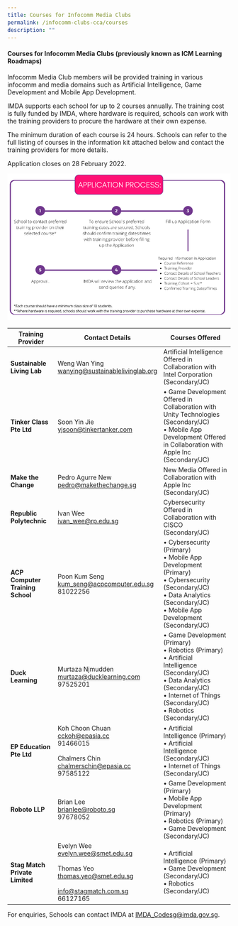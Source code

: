 ```yaml
---
title: Courses for Infocomm Media Clubs
permalink: /infocomm-clubs-cca/courses
description: ""
---
```

#### Courses for Infocomm Media Clubs (previously known as ICM Learning Roadmaps)

Infocomm Media Club members will be provided training in various infocomm and media domains such as Artificial Intelligence, Game Development and Mobile App Development.

IMDA supports each school for up to 2 courses annually. The training cost is fully funded by IMDA, where hardware is required, schools can work with the training providers to procure the hardware at their own expense.  

The minimum duration of each course is 24 hours. Schools can refer to the full listing of courses in the information kit attached below and contact the training providers for more details.

Application closes on 28 February 2022.

![Alt text for image on Isomer site](/images/icmprocess.png)

| **Training Provider** | **Contact Details** | **Courses Offered** |
| -------- | -------- | -------- |
| **Sustainable Living Lab** | Weng Wan Ying<br>wanying@sustainablelivinglab.org  | Artificial Intelligence Offered in Collaboration with Intel Corporation (Secondary/JC)  |
| **Tinker Class Pte Ltd** | Soon Yin Jie<br>yjsoon@tinkertanker.com | •	Game Development Offered in Collaboration with Unity Technologies (Secondary/JC)<br>•	Mobile App Development Offered in Collaboration with Apple Inc (Secondary/JC)|
|**Make the Change**|Pedro Agurre New<br>pedro@makethechange.sg|New Media Offered in Collaboration with Apple Inc (Secondary/JC)|
|**Republic Polytechnic**|Ivan Wee<br>ivan_wee@rp.edu.sg|Cybersecurity Offered in Collaboration with CISCO (Secondary/JC)|
|**ACP Computer Training School**|Poon Kum Seng<br>kum_seng@acpcomputer.edu.sg<br>81022256|•	Cybersecurity (Primary)<br>•	Mobile App Development (Primary)<br>•	Cybersecurity (Secondary/JC)<br>•	Data Analytics (Secondary/JC)<br>•	Mobile App Development (Secondary/JC)|
|**Duck Learning**|Murtaza Njmudden<br>murtaza@ducklearning.com <br>97525201|•	Game Development (Primary)<br>•	Robotics (Primary)<br>•	Artificial Intelligence (Secondary/JC)<br>•	Data Analytics (Secondary/JC)<br>•	Internet of Things (Secondary/JC)<br>•	Robotics (Secondary/JC)|
|**EP Education Pte Ltd**|Koh Choon Chuan<br>cckoh@epasia.cc<br>91466015<br><br>Chalmers Chin<br>chalmerschin@epasia.cc<br>97585122|•	Artificial Intelligence (Primary)<br>•	Artificial Intelligence (Secondary/JC)<br>•	Internet of Things (Secondary/JC)|
|**Roboto LLP**|Brian Lee<br>brianlee@roboto.sg<br>97678052|•	Game Development (Primary)<br>•	Mobile App Development (Primary)<br>•	Robotics (Primary)<br>•	Game Development (Secondary/JC)|
|**Stag Match Private Limited**|Evelyn Wee<br>evelyn.wee@smet.edu.sg<br><br>Thomas Yeo<br>thomas.yeo@smet.edu.sg<br><br>info@stagmatch.com.sg <br>66127165|•	Artificial Intelligence (Primary)<br>•	Game Development (Secondary/JC)<br>•	Robotics (Secondary/JC)|


For enquiries, Schools can contact IMDA at [IMDA_Codesg@imda.gov.sg](mailto:IMDA_Codesg@imda.gov.sg).